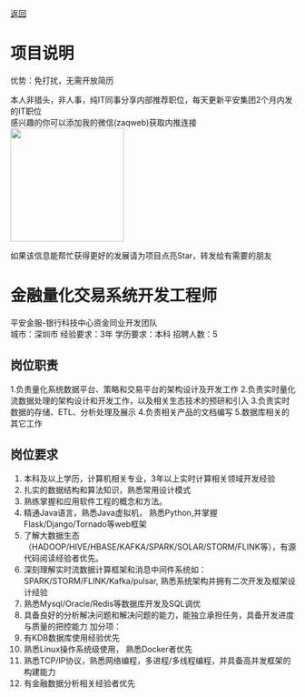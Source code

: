 [返回](../../)

# 项目说明

优势：免打扰，无需开放简历

本人非猎头，非人事，纯IT同事分享内部推荐职位，每天更新平安集团2个月内发的IT职位  
感兴趣的你可以添加我的微信(zaqweb)获取内推连接  
<img src="https://github.com/zaqweb/PA-IT-JOBS/blob/master/WechatICode.jpeg"  height="200" width="200">

如果该信息能帮忙获得更好的发展请为项目点亮Star，转发给有需要的朋友

# 金融量化交易系统开发工程师
平安金服-银行科技中心资金同业开发团队  
城市：深圳市 经验要求：3年 学历要求：本科  招聘人数：5

## 岗位职责
1.负责量化系统数据平台、策略和交易平台的架构设计及开发工作
2.负责实时量化流数据处理的架构设计和开发工作，以及相关生态技术的预研和引入
3.负责实时数据的存储、ETL、分析处理及展示
4.负责相关产品的文档编写
5.数据库相关的其它工作

## 岗位要求
1. 本科及以上学历，计算机相关专业，3年以上实时计算相关领域开发经验
2. 扎实的数据结构和算法知识，熟悉常用设计模式
3. 熟练掌握和应用软件工程的概念和方法。
4. 精通Java语言，熟悉Java虚拟机， 熟悉Python,并掌握Flask/Django/Tornado等web框架
5. 了解大数据生态（HADOOP/HIVE/HBASE/KAFKA/SPARK/SOLAR/STORM/FLINK等），有源代码阅读经验者优先。
6. 深刻理解实时流数据计算框架和消息中间件系统如：SPARK/STORM/FLINK/Kafka/pulsar, 熟悉系统架构并拥有二次开发及框架设计经验
7.  熟悉Mysql/Oracle/Redis等数据库开发及SQL调优
8. 具备良好的分析解决问题和解决问题的能力，能独立承担任务，具备开发进度与质量的把控能力
加分项：
1. 有KDB数据库使用经验优先
2. 熟悉Linux操作系统级使用， 熟悉Docker者优先
3. 熟悉TCP/IP协议，熟悉网络编程，多进程/多线程编程，并具备高并发框架的构建能力
4. 有金融数据分析相关经验者优先





